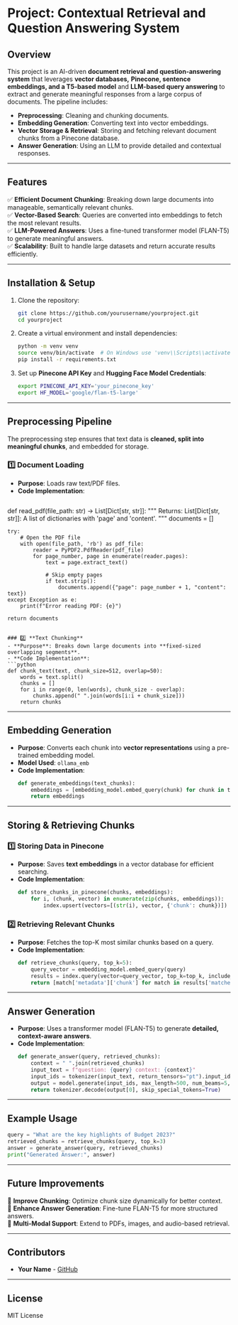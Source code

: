 # Project: Contextual Retrieval and Question Answering System

## Overview
This project is an AI-driven **document retrieval and question-answering system** that leverages **vector databases,** **Pinecone, sentence embeddings, and a T5-based model**  and **LLM-based query answering** to extract and generate meaningful responses from a large corpus of documents. The pipeline includes:
- **Preprocessing**: Cleaning and chunking documents.
- **Embedding Generation**: Converting text into vector embeddings.   
- **Vector Storage & Retrieval**: Storing and fetching relevant document chunks from a Pinecone database.
- **Answer Generation**: Using an LLM to provide detailed and contextual responses.

---
## Features
✅ **Efficient Document Chunking**: Breaking down large documents into manageable, semantically relevant chunks.  
✅ **Vector-Based Search**: Queries are converted into embeddings to fetch the most relevant results.  
✅ **LLM-Powered Answers**: Uses a fine-tuned transformer model (FLAN-T5) to generate meaningful answers.  
✅ **Scalability**: Built to handle large datasets and return accurate results efficiently.  

---
## Installation & Setup

1. Clone the repository:
   ```bash
   git clone https://github.com/yourusername/yourproject.git
   cd yourproject
   ```
2. Create a virtual environment and install dependencies:
   ```bash
   python -m venv venv
   source venv/bin/activate  # On Windows use 'venv\\Scripts\\activate'
   pip install -r requirements.txt
   ```
3. Set up **Pinecone API Key** and **Hugging Face Model Credentials**:
   ```bash
   export PINECONE_API_KEY='your_pinecone_key'
   export HF_MODEL='google/flan-t5-large'
   ```

---
## Preprocessing Pipeline
The preprocessing step ensures that text data is **cleaned, split into meaningful chunks**, and embedded for storage.


### 1️⃣ **Document Loading**
- **Purpose**: Loads raw text/PDF files.
- **Code Implementation**:
  ```python
def read_pdf(file_path: str) -> List[Dict[str, str]]: 
    """
    Returns: List[Dict[str, str]]: A list of dictionaries with 'page' and 'content'.
    """
    documents = []
    
    try:
        # Open the PDF file
        with open(file_path, 'rb') as pdf_file:
            reader = PyPDF2.PdfReader(pdf_file)
            for page_number, page in enumerate(reader.pages):
                text = page.extract_text()
                
                # Skip empty pages
                if text.strip():
                    documents.append({"page": page_number + 1, "content": text})
    except Exception as e:
        print(f"Error reading PDF: {e}")
    
    return documents
  ```

### 2️⃣ **Text Chunking**
- **Purpose**: Breaks down large documents into **fixed-sized overlapping segments**.
- **Code Implementation**:
  ```python
  def chunk_text(text, chunk_size=512, overlap=50):
      words = text.split()
      chunks = []
      for i in range(0, len(words), chunk_size - overlap):
          chunks.append(" ".join(words[i:i + chunk_size]))
      return chunks
  ```

---
## Embedding Generation
- **Purpose**: Converts each chunk into **vector representations** using a pre-trained embedding model.
- **Model Used**: `ollama_emb`
- **Code Implementation**:
  ```python
  def generate_embeddings(text_chunks):
      embeddings = [embedding_model.embed_query(chunk) for chunk in text_chunks]
      return embeddings
  ```

---
## Storing & Retrieving Chunks
### 1️⃣ **Storing Data in Pinecone**
- **Purpose**: Saves **text embeddings** in a vector database for efficient searching.
- **Code Implementation**:
  ```python
  def store_chunks_in_pinecone(chunks, embeddings):
      for i, (chunk, vector) in enumerate(zip(chunks, embeddings)):
          index.upsert(vectors=[(str(i), vector, {'chunk': chunk})])
  ```

### 2️⃣ **Retrieving Relevant Chunks**
- **Purpose**: Fetches the top-K most similar chunks based on a query.
- **Code Implementation**:
  ```python
  def retrieve_chunks(query, top_k=5):
      query_vector = embedding_model.embed_query(query)
      results = index.query(vector=query_vector, top_k=top_k, include_metadata=True)
      return [match['metadata']['chunk'] for match in results['matches']]
  ```

---
## Answer Generation
- **Purpose**: Uses a transformer model (FLAN-T5) to generate **detailed, context-aware answers**.
- **Code Implementation**:
  ```python
  def generate_answer(query, retrieved_chunks):
      context = " ".join(retrieved_chunks)
      input_text = f"question: {query} context: {context}"
      input_ids = tokenizer(input_text, return_tensors="pt").input_ids
      output = model.generate(input_ids, max_length=500, num_beams=5, early_stopping=True)
      return tokenizer.decode(output[0], skip_special_tokens=True)
  ```

---
## Example Usage
```python
query = "What are the key highlights of Budget 2023?"
retrieved_chunks = retrieve_chunks(query, top_k=3)
answer = generate_answer(query, retrieved_chunks)
print("Generated Answer:", answer)
```

---
## Future Improvements
🔹 **Improve Chunking**: Optimize chunk size dynamically for better context.  
🔹 **Enhance Answer Generation**: Fine-tune FLAN-T5 for more structured answers.  
🔹 **Multi-Modal Support**: Extend to PDFs, images, and audio-based retrieval.  

---
## Contributors
- **Your Name** - [GitHub](https://github.com/yourusername)

---
## License
MIT License

